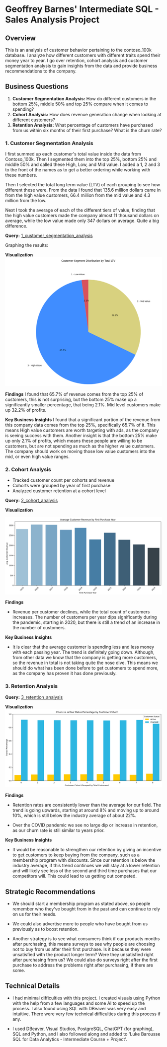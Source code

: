 # Geoffrey Barnes' Intermediate SQL - Sales Analysis Project

## Overview
This is an analysis of customer behavior pertaining to the contoso_100k database. I analyze how different customers with different traits spend their money year to year. I go over retention, cohort analysis and customer segmentation analysis to gain insights from the data and provide business recommendations to the company.

## Business Questions

1. **Customer Segmentation Analysis:** How do different customers in the bottom 25%, middle 50% and top 25% compare when it comes to spending?
2. **Cohort Analysis:** How does revenue generation change when looking at different customers?
3. **Retention Analysis:** What percentage of customers have purchased from us within six months of their first purchase? What is the churn rate?

### 1. Customer Segmentation Analysis
I first summed up each customer's total value inside the data from Contoso_100k. Then I segmented them into the top 25%, bottom 25% and middle 50% and called these High, Low, and Mid value. I added a 1, 2 and 3 to the front of the names as to get a better ordering while working with these numbers.

Then I selected the total long term value (LTV) of each grouping to see how different these were. From the data I found that 135.6 million dollars came in from the high value customers, 66.4 million from the mid value and 4.3 million from the low.

Next I took the average of each of the different tiers of value, finding that the high value customers made the company almost 11 thousand dollars on average, while the low value made only 347 dollars on average. Quite a big difference.

**Query:**
[1_customer_segmentation_analysis](/1_customer_segmentation_analysis.sql)

Graphing the results:

**Visualization**
![Customer Segment Distribution by Total LTV](images/1_customer_segmentation_analysis_picture.png)

**Findings**
I found that 65.7% of revenue comes from the top 25% of customers, this is not surprising, but the bottom 25% make up a significantly smaller percentage, that being 2.1%. Mid level customers make up 32.2% of profits. 

**Key Business Insights**
I found that a significant portion of the revenue from this company data comes from the top 25%, specifically 65.7% of it. This means High value customers are worth targeting with ads, as the company is seeing success with them. Another insight is that the bottom 25% make up only 2.1% of profits, which means these people are willing to be customers, but are not spending as much as the higher value customers. The company should work on moving those low value customers into the mid, or even high value ranges.
### 2. Cohort Analysis
- Tracked customer count per cohorts and revenue
- Cohorts were grouped by year of first purchase
- Analyzed customer retention at a cohort level

**Query:** [2_cohort_analysis](/2_cohort_analysis.sql)

**Visualization**

![2_average_customer_revenue_by_first_purchase_year](images/2_average_customer_revenue_by_first_purchase_year.png)

**Findings**
- Revenue per customer declines, while the total count of customers increases. The number of customers per year dips significantly during the pandemic, starting in 2020, but there is still a trend of an increase in the number of customers.

**Key Business Insights**
- It is clear that the average customer is spending less and less money with each passing year. The trend is definitely going down. Although, from other data we know that the company is getting more customers, so the revenue in total is not taking quite the nose dive. This means we should do what has been done before to get customers to spend more, as the company has proven it has done previously.

### 3. Retention Analysis

**Query:** [3_retention_analysis](/3_retention_analysis.sql)

**Visualization**
![churn_vs_active_status_percentage_by_customer_cohort](images/3_churn_vs_active_status_percentage_by_customer_cohort.png)

**Findings**
- Retention rates are consistently lower than the average for our field. The trend is going upwards, starting at around 8% and moving up to around 10%, which is still below the industry average of about 22%.

- Over the COVID pandemic we see no large dip or increase in retention, as our churn rate is still similar to years prior.

**Key Business Insights**
- It would be reasonable to strengthen our retention by giving an incentive to get customers to keep buying from the company, such as a membership program with discounts. Since our retention is below the industry average, if this trend continues we will stay at a lower retention and will likely see less of the second and third time purchases that our competitors will. This could lead to us getting out competed.

## Strategic Recommendations
- We should start a membership program as stated above, so people remember who they've bought from in the past and can continue to rely on us for their needs. 

- We could also advertise more to people who have bought from us previously as to boost retention.

- Another strategy is to see what consumers think if our products months after purchasing, this means surveys to see why people are choosing not to buy from us after their first purchase. Is it because they were unsatisfied with the product longer term? Were they unsatisfied right after purchasing from us? We could also do surveys right after the first purchase to address the problems right after purchasing, if there are some.


## Technical Details

- I had minimal difficulties with this project. I created visuals using Python with the help from a few languages and some AI to speed up the process. I also found using SQL with DBeaver was very easy and intuitive. There were very few technical difficulties during this process if any.

- I used DBeaver, Visual Studios, PostgreSQL, ChatGPT (for graphing), SQL and Python, and I also followed along and added to 'Luke Barousse SQL for Data Analytics - Intermediate Course + Project'.